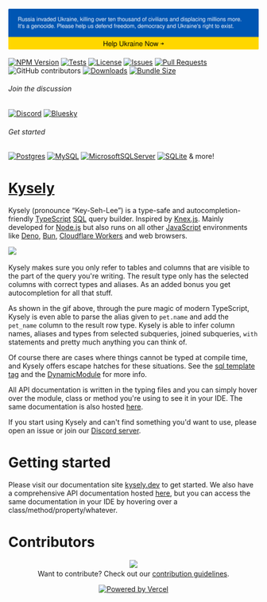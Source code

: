[![Stand With Ukraine](https://raw.githubusercontent.com/vshymanskyy/StandWithUkraine/main/banner2-direct.svg)](https://stand-with-ukraine.pp.ua)

[![NPM Version](https://img.shields.io/npm/v/kysely?style=flat&label=latest)](https://github.com/kysely-org/kysely/releases/latest)
[![Tests](https://github.com/kysely-org/kysely/actions/workflows/test.yml/badge.svg)](https://github.com/kysely-org/kysely)
[![License](https://img.shields.io/github/license/kysely-org/kysely?style=flat)](https://github.com/kysely-org/kysely/blob/master/LICENSE)
[![Issues](https://img.shields.io/github/issues-closed/kysely-org/kysely?logo=github)](https://github.com/kysely-org/kysely/issues?q=is%3Aissue+is%3Aopen+sort%3Aupdated-desc)
[![Pull Requests](https://img.shields.io/github/issues-pr-closed/kysely-org/kysely?label=PRs&logo=github&style=flat)](https://github.com/kysely-org/kysely/pulls?q=is%3Apr+is%3Aopen+sort%3Aupdated-desc)
![GitHub contributors](https://img.shields.io/github/contributors/kysely-org/kysely)
[![Downloads](https://img.shields.io/npm/dw/kysely?logo=npm)](https://www.npmjs.com/package/kysely)
[![Bundle Size](https://img.shields.io/bundlephobia/minzip/kysely?label=size&logo=npm)](https://bundlephobia.com/package/kysely)

###### Join the discussion ⠀⠀⠀⠀⠀⠀⠀ 
[![Discord](https://img.shields.io/badge/Discord-%235865F2.svg?style=flat&logo=discord&logoColor=white)](https://discord.gg/xyBJ3GwvAm)
[![Bluesky](https://img.shields.io/badge/Bluesky-0285FF?style=flat&logo=Bluesky&logoColor=white)](https://bsky.app/profile/kysely.dev)

###### Get started
[![Postgres](https://img.shields.io/badge/postgres-%23316192.svg?style=flat&logo=postgresql&logoColor=white)](https://kysely.dev/docs/getting-started?dialect=postgresql)
[![MySQL](https://img.shields.io/badge/mysql-4479A1.svg?style=flat&logo=mysql&logoColor=white)](https://kysely.dev/docs/getting-started?dialect=mysql)
[![MicrosoftSQLServer](https://img.shields.io/badge/Microsoft%20SQL%20Server-CC2927?style=flat&logo=microsoft%20sql%20server&logoColor=white)](https://kysely.dev/docs/getting-started?dialect=mssql)
[![SQLite](https://img.shields.io/badge/sqlite-%2307405e.svg?style=flat&logo=sqlite&logoColor=white)](https://kysely.dev/docs/getting-started?dialect=sqlite)
& more!

# [Kysely](https://kysely.dev)

Kysely (pronounce “Key-Seh-Lee”) is a type-safe and autocompletion-friendly [TypeScript](https://www.typescriptlang.org/) [SQL](https://en.wikipedia.org/wiki/SQL) query builder.
Inspired by [Knex.js](http://knexjs.org/). Mainly developed for [Node.js](https://nodejs.org/en/) but also
runs on all other [JavaScript](https://developer.mozilla.org/en-US/docs/Web/JavaScript) environments like [Deno](https://deno.com/), [Bun](https://bun.sh/), [Cloudflare Workers](https://workers.cloudflare.com/)
and web browsers.

![](https://github.com/kysely-org/kysely/blob/master/assets/demo.gif)

Kysely makes sure you only refer to tables and columns that are visible to the part of the query
you're writing. The result type only has the selected columns with correct types and aliases. As an
added bonus you get autocompletion for all that stuff.

As shown in the gif above, through the pure magic of modern TypeScript, Kysely is even able to parse
the alias given to `pet.name` and add the `pet_name` column to the result row type. Kysely is able to infer
column names, aliases and types from selected subqueries, joined subqueries, `with` statements and pretty
much anything you can think of.

Of course there are cases where things cannot be typed at compile time, and Kysely offers escape
hatches for these situations. See the [sql template tag](https://kysely-org.github.io/kysely-apidoc/interfaces/Sql.html)
and the [DynamicModule](https://kysely-org.github.io/kysely-apidoc/classes/DynamicModule.html#ref) for more info.

All API documentation is written in the typing files and you can simply hover over the module, class
or method you're using to see it in your IDE. The same documentation is also hosted [here](https://kysely-org.github.io/kysely-apidoc/).

If you start using Kysely and can't find something you'd want to use, please open an issue or join our
[Discord server](https://discord.gg/xyBJ3GwvAm).

# Getting started

Please visit our documentation site [kysely.dev](https://kysely.dev) to get started. We also have a comprehensive
API documentation hosted [here](https://kysely-org.github.io/kysely-apidoc/), but you can access the same
documentation in your IDE by hovering over a class/method/property/whatever.

# Contributors

<p align="center">
    <a href="https://github.com/kysely-org/kysely/graphs/contributors">
        <img src="https://contrib.rocks/image?repo=kysely-org/kysely" />
    </a>
    </br>
    <span>Want to contribute? Check out our <a href="./CONTRIBUTING.md" >contribution guidelines</a>.</span>
</p>

<p align="center">
    <a href="https://vercel.com/?utm_source=kysely&utm_campaign=oss">
        <img src="https://kysely.dev/img/powered-by-vercel.svg" alt="Powered by Vercel" />
    </a>
</p>
